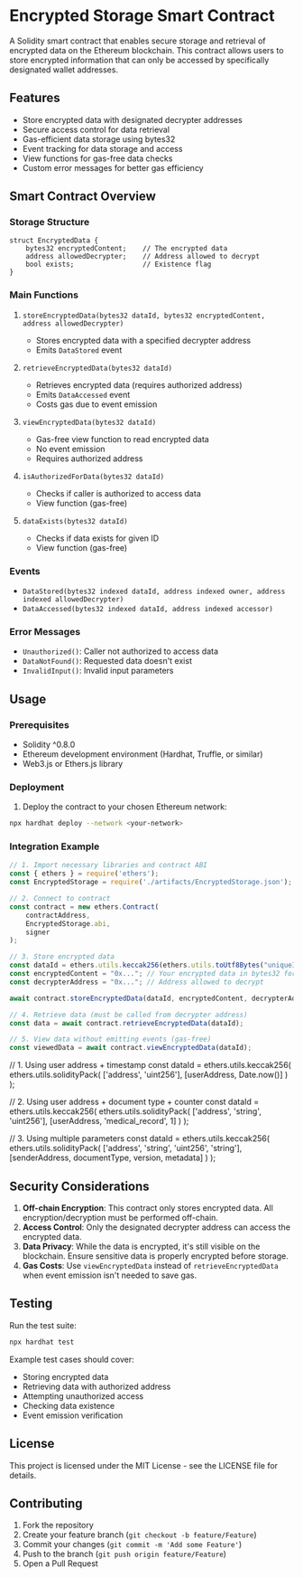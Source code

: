 # Encrypted Storage Smart Contract

A Solidity smart contract that enables secure storage and retrieval of encrypted data on the Ethereum blockchain. This contract allows users to store encrypted information that can only be accessed by specifically designated wallet addresses.

## Features

- Store encrypted data with designated decrypter addresses
- Secure access control for data retrieval
- Gas-efficient data storage using bytes32
- Event tracking for data storage and access
- View functions for gas-free data checks
- Custom error messages for better gas efficiency

## Smart Contract Overview

### Storage Structure

```solidity
struct EncryptedData {
    bytes32 encryptedContent;    // The encrypted data
    address allowedDecrypter;    // Address allowed to decrypt
    bool exists;                 // Existence flag
}
```

### Main Functions

1. `storeEncryptedData(bytes32 dataId, bytes32 encryptedContent, address allowedDecrypter)`
   - Stores encrypted data with a specified decrypter address
   - Emits `DataStored` event

2. `retrieveEncryptedData(bytes32 dataId)`
   - Retrieves encrypted data (requires authorized address)
   - Emits `DataAccessed` event
   - Costs gas due to event emission

3. `viewEncryptedData(bytes32 dataId)`
   - Gas-free view function to read encrypted data
   - No event emission
   - Requires authorized address

4. `isAuthorizedForData(bytes32 dataId)`
   - Checks if caller is authorized to access data
   - View function (gas-free)

5. `dataExists(bytes32 dataId)`
   - Checks if data exists for given ID
   - View function (gas-free)

### Events

- `DataStored(bytes32 indexed dataId, address indexed owner, address indexed allowedDecrypter)`
- `DataAccessed(bytes32 indexed dataId, address indexed accessor)`

### Error Messages

- `Unauthorized()`: Caller not authorized to access data
- `DataNotFound()`: Requested data doesn't exist
- `InvalidInput()`: Invalid input parameters

## Usage

### Prerequisites

- Solidity ^0.8.0
- Ethereum development environment (Hardhat, Truffle, or similar)
- Web3.js or Ethers.js library

### Deployment

1. Deploy the contract to your chosen Ethereum network:
```bash
npx hardhat deploy --network <your-network>
```

### Integration Example

```javascript
// 1. Import necessary libraries and contract ABI
const { ethers } = require('ethers');
const EncryptedStorage = require('./artifacts/EncryptedStorage.json');

// 2. Connect to contract
const contract = new ethers.Contract(
    contractAddress,
    EncryptedStorage.abi,
    signer
);

// 3. Store encrypted data
const dataId = ethers.utils.keccak256(ethers.utils.toUtf8Bytes("uniqueIdentifier"));
const encryptedContent = "0x..."; // Your encrypted data in bytes32 format
const decrypterAddress = "0x..."; // Address allowed to decrypt

await contract.storeEncryptedData(dataId, encryptedContent, decrypterAddress);

// 4. Retrieve data (must be called from decrypter address)
const data = await contract.retrieveEncryptedData(dataId);

// 5. View data without emitting events (gas-free)
const viewedData = await contract.viewEncryptedData(dataId);
```


// 1. Using user address + timestamp
const dataId = ethers.utils.keccak256(
    ethers.utils.solidityPack(
        ['address', 'uint256'],
        [userAddress, Date.now()]
    )
);

// 2. Using user address + document type + counter
const dataId = ethers.utils.keccak256(
    ethers.utils.solidityPack(
        ['address', 'string', 'uint256'],
        [userAddress, 'medical_record', 1]
    )
);

// 3. Using multiple parameters
const dataId = ethers.utils.keccak256(
    ethers.utils.solidityPack(
        ['address', 'string', 'uint256', 'string'],
        [senderAddress, documentType, version, metadata]
    )
);

## Security Considerations

1. **Off-chain Encryption**: This contract only stores encrypted data. All encryption/decryption must be performed off-chain.
2. **Access Control**: Only the designated decrypter address can access the encrypted data.
3. **Data Privacy**: While the data is encrypted, it's still visible on the blockchain. Ensure sensitive data is properly encrypted before storage.
4. **Gas Costs**: Use `viewEncryptedData` instead of `retrieveEncryptedData` when event emission isn't needed to save gas.

## Testing

Run the test suite:
```bash
npx hardhat test
```

Example test cases should cover:
- Storing encrypted data
- Retrieving data with authorized address
- Attempting unauthorized access
- Checking data existence
- Event emission verification

## License

This project is licensed under the MIT License - see the LICENSE file for details.

## Contributing

1. Fork the repository
2. Create your feature branch (`git checkout -b feature/Feature`)
3. Commit your changes (`git commit -m 'Add some Feature'`)
4. Push to the branch (`git push origin feature/Feature`)
5. Open a Pull Request
